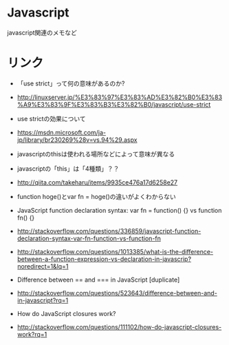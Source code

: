 # Javascript
javascript関連のメモなど

# リンク
- 「use strict」って何の意味があるのか?
- http://linuxserver.jp/%E3%83%97%E3%83%AD%E3%82%B0%E3%83%A9%E3%83%9F%E3%83%B3%E3%82%B0/javascript/use-strict
 - use strictの効果について
 - https://msdn.microsoft.com/ja-jp/library/br230269%28v=vs.94%29.aspx


- javascriptのthisは使われる場所などによって意味が異なる
 - javascriptの「this」は「4種類」？？
 - http://qiita.com/takeharu/items/9935ce476a17d6258e27

- function hoge()とvar fn = hoge()の違いがよくわからない
 - JavaScript function declaration syntax: var fn = function() {} vs function fn() {}
 - http://stackoverflow.com/questions/336859/javascript-function-declaration-syntax-var-fn-function-vs-function-fn
 - http://stackoverflow.com/questions/1013385/what-is-the-difference-between-a-function-expression-vs-declaration-in-javascrip?noredirect=1&lq=1

- Difference between == and === in JavaScript [duplicate]
 - http://stackoverflow.com/questions/523643/difference-between-and-in-javascript?rq=1

- How do JavaScript closures work?
 - http://stackoverflow.com/questions/111102/how-do-javascript-closures-work?rq=1
